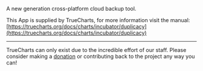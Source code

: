 A new generation cross-platform cloud backup tool.

This App is supplied by TrueCharts, for more information visit the manual: [https://truecharts.org/docs/charts/incubator/duplicacy](https://truecharts.org/docs/charts/incubator/duplicacy)

---

TrueCharts can only exist due to the incredible effort of our staff.
Please consider making a [donation](https://truecharts.org/docs/about/sponsor) or contributing back to the project any way you can!
